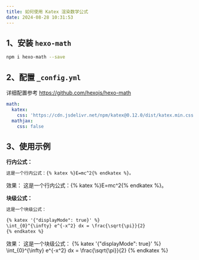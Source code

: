 ```yaml
---
title: 如何使用 Katex 渲染数学公式
date: 2024-08-28 10:31:53
---
```


## 1、安装 `hexo-math`

```bash
npm i hexo-math --save
```

## 2、配置 `_config.yml`

详细配置参考 <https://github.com/hexojs/hexo-math>

```yml
math:
  katex:
    css: 'https://cdn.jsdelivr.net/npm/katex@0.12.0/dist/katex.min.css'
  mathjax:
    css: false
```

## 3、使用示例

**行内公式：**

```md
这是一个行内公式：{% katex %}E=mc^2{% endkatex %}。
```

效果：
这是一个行内公式：{% katex %}E=mc^2{% endkatex %}。

**块级公式：**

```md
这是一个块级公式：

{% katex '{"displayMode": true}' %}
\int_{0}^{\infty} e^{-x^2} dx = \frac{\sqrt{\pi}}{2}
{% endkatex %}
```

效果：
这是一个块级公式：
{% katex '{"displayMode": true}' %}
\int_{0}^{\infty} e^{-x^2} dx = \frac{\sqrt{\pi}}{2}
{% endkatex %}